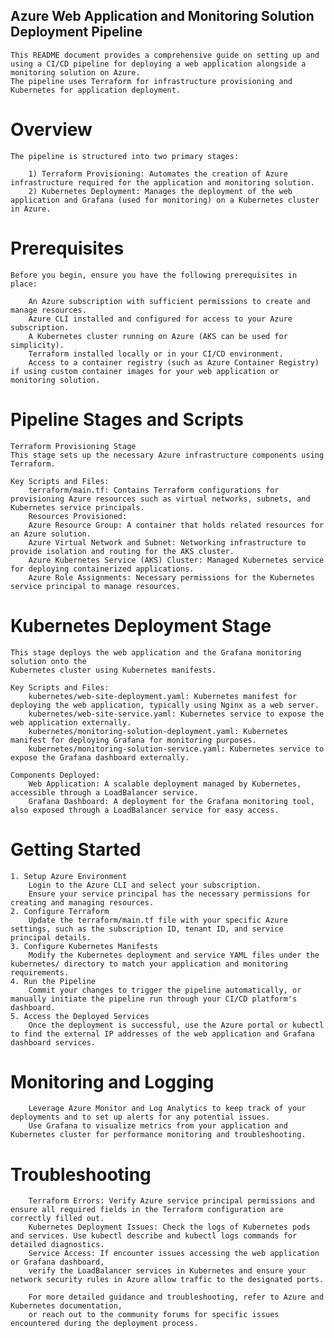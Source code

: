 ## Azure Web Application and Monitoring Solution Deployment Pipeline

    This README document provides a comprehensive guide on setting up and using a CI/CD pipeline for deploying a web application alongside a monitoring solution on Azure. 
    The pipeline uses Terraform for infrastructure provisioning and Kubernetes for application deployment.

# Overview
    The pipeline is structured into two primary stages:

        1) Terraform Provisioning: Automates the creation of Azure infrastructure required for the application and monitoring solution.
        2) Kubernetes Deployment: Manages the deployment of the web application and Grafana (used for monitoring) on a Kubernetes cluster in Azure.

# Prerequisites
    Before you begin, ensure you have the following prerequisites in place:

        An Azure subscription with sufficient permissions to create and manage resources.
        Azure CLI installed and configured for access to your Azure subscription.
        A Kubernetes cluster running on Azure (AKS can be used for simplicity).
        Terraform installed locally or in your CI/CD environment.
        Access to a container registry (such as Azure Container Registry) if using custom container images for your web application or monitoring solution.

# Pipeline Stages and Scripts
    Terraform Provisioning Stage
    This stage sets up the necessary Azure infrastructure components using Terraform.

    Key Scripts and Files:
        terraform/main.tf: Contains Terraform configurations for provisioning Azure resources such as virtual networks, subnets, and Kubernetes service principals.
        Resources Provisioned:
        Azure Resource Group: A container that holds related resources for an Azure solution.
        Azure Virtual Network and Subnet: Networking infrastructure to provide isolation and routing for the AKS cluster.
        Azure Kubernetes Service (AKS) Cluster: Managed Kubernetes service for deploying containerized applications.
        Azure Role Assignments: Necessary permissions for the Kubernetes service principal to manage resources.
     
# Kubernetes Deployment Stage
    This stage deploys the web application and the Grafana monitoring solution onto the 
    Kubernetes cluster using Kubernetes manifests.

    Key Scripts and Files:
        kubernetes/web-site-deployment.yaml: Kubernetes manifest for deploying the web application, typically using Nginx as a web server.
        kubernetes/web-site-service.yaml: Kubernetes service to expose the web application externally.
        kubernetes/monitoring-solution-deployment.yaml: Kubernetes manifest for deploying Grafana for monitoring purposes.
        kubernetes/monitoring-solution-service.yaml: Kubernetes service to expose the Grafana dashboard externally.

    Components Deployed:
        Web Application: A scalable deployment managed by Kubernetes, accessible through a LoadBalancer service.
        Grafana Dashboard: A deployment for the Grafana monitoring tool, also exposed through a LoadBalancer service for easy access.

# Getting Started
    1. Setup Azure Environment
        Login to the Azure CLI and select your subscription.
        Ensure your service principal has the necessary permissions for creating and managing resources.
    2. Configure Terraform
        Update the terraform/main.tf file with your specific Azure settings, such as the subscription ID, tenant ID, and service principal details.
    3. Configure Kubernetes Manifests
        Modify the Kubernetes deployment and service YAML files under the kubernetes/ directory to match your application and monitoring requirements.
    4. Run the Pipeline
        Commit your changes to trigger the pipeline automatically, or manually initiate the pipeline run through your CI/CD platform's dashboard.
    5. Access the Deployed Services
        Once the deployment is successful, use the Azure portal or kubectl to find the external IP addresses of the web application and Grafana dashboard services.

# Monitoring and Logging
        Leverage Azure Monitor and Log Analytics to keep track of your deployments and to set up alerts for any potential issues.
        Use Grafana to visualize metrics from your application and Kubernetes cluster for performance monitoring and troubleshooting.
# Troubleshooting
        Terraform Errors: Verify Azure service principal permissions and ensure all required fields in the Terraform configuration are correctly filled out.
        Kubernetes Deployment Issues: Check the logs of Kubernetes pods and services. Use kubectl describe and kubectl logs commands for detailed diagnostics.
        Service Access: If encounter issues accessing the web application or Grafana dashboard, 
        verify the LoadBalancer services in Kubernetes and ensure your network security rules in Azure allow traffic to the designated ports.

        For more detailed guidance and troubleshooting, refer to Azure and Kubernetes documentation, 
        or reach out to the community forums for specific issues encountered during the deployment process.

